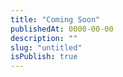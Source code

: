 ```yaml
---
title: "Coming Soon"
publishedAt: 0000-00-00
description: ""
slug: "untitled"
isPublish: true
---
```

